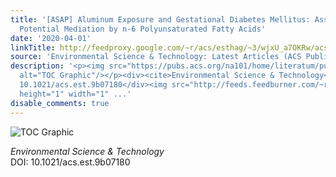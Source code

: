 ```yaml
---
title: '[ASAP] Aluminum Exposure and Gestational Diabetes Mellitus: Associations and
  Potential Mediation by n-6 Polyunsaturated Fatty Acids'
date: '2020-04-01'
linkTitle: http://feedproxy.google.com/~r/acs/esthag/~3/wjxU_a7OKRw/acs.est.9b07180
source: 'Environmental Science & Technology: Latest Articles (ACS Publications)'
description: '<p><img src="https://pubs.acs.org/na101/home/literatum/publisher/achs/journals/content/esthag/0/esthag.ahead-of-print/acs.est.9b07180/20200331/images/medium/es9b07180_0002.gif"
  alt="TOC Graphic"/></p><div><cite>Environmental Science & Technology</cite></div><div>DOI:
  10.1021/acs.est.9b07180</div><img src="http://feeds.feedburner.com/~r/acs/esthag/~4/wjxU_a7OKRw"
  height="1" width="1" ...'
disable_comments: true
---
```

<p><img src="https://pubs.acs.org/na101/home/literatum/publisher/achs/journals/content/esthag/0/esthag.ahead-of-print/acs.est.9b07180/20200331/images/medium/es9b07180_0002.gif" alt="TOC Graphic"/></p><div><cite>Environmental Science & Technology</cite></div><div>DOI: 10.1021/acs.est.9b07180</div><img src="http://feeds.feedburner.com/~r/acs/esthag/~4/wjxU_a7OKRw" height="1" width="1" ...